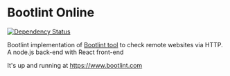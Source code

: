 # Bootlint Online
[![Dependency Status](https://david-dm.org/eduardinni/bootlint-online.svg)](https://david-dm.org/eduardinni/bootlint-online)


Bootlint implementation of [Bootlint tool](https://github.com/twbs/bootlint) to check remote websites via HTTP. A node.js back-end with React front-end

It's up and running at https://www.bootlint.com
